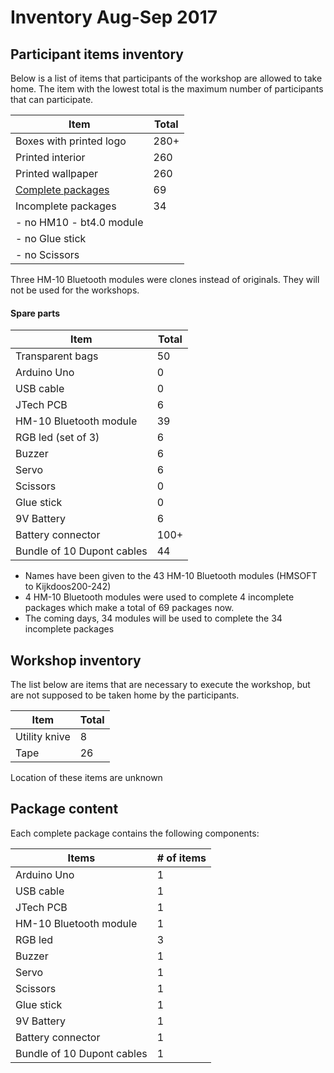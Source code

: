# Inventory Aug-Sep 2017
## Participant items inventory
Below is a list of items that participants of the workshop are allowed to take home. The item with the lowest total is the maximum number of participants that can participate.

|Item                                   |Total|
|---------------------------------------|-----|
|Boxes with printed logo                |280+ |
|Printed interior                       |260  |
|Printed wallpaper                      |260  |
|[Complete packages](#package-content)  |69   |
|Incomplete packages                    |34   |
| - no HM10 - bt4.0 module              |     |
| - no Glue stick                       |     |
| - no Scissors                         |     |

Three HM-10 Bluetooth modules were clones instead of originals. They will not be used for the workshops.

#### Spare parts
|Item                       |Total|
|---------------------------|-----|
|Transparent bags           |50   |
|Arduino Uno                |0    |
|USB cable                  |0    |
|JTech PCB                  |6    |
|HM-10 Bluetooth module     |39   |
|RGB led (set of 3)         |6    |
|Buzzer                     |6    |
|Servo                      |6    |
|Scissors                   |0    |
|Glue stick                 |0    |
|9V Battery                 |6    |
|Battery connector          |100+ |
|Bundle of 10 Dupont cables |44   |

- Names have been given to the 43 HM-10 Bluetooth modules (HMSOFT to Kijkdoos200-242)
- 4 HM-10 Bluetooth modules were used to complete 4 incomplete packages which make a total of 69 packages now.
- The coming days, 34 modules will be used to complete the 34 incomplete packages

## Workshop inventory
The list below are items that are necessary to execute the workshop, but are not supposed to be taken home by the participants.

|Item           |Total|
|---------------|-----|
|Utility knive  |8    | 
|Tape           |26   |

Location of these items are unknown

## Package content
Each complete package contains the following components:

|Items                      |# of items |
|---------------------------|-----------|
|Arduino Uno                |1          |
|USB cable                  |1          |
|JTech PCB                  |1          |
|HM-10 Bluetooth module     |1          |
|RGB led                    |3          |
|Buzzer                     |1          |
|Servo                      |1          |
|Scissors                   |1          |
|Glue stick                 |1          |
|9V Battery                 |1          |
|Battery connector          |1          |
|Bundle of 10 Dupont cables |1          |
